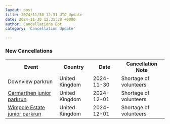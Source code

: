 ```yaml
---
layout: post
title: 2024/11/30 12:31 UTC Update
date: 2024-11-30 12:31:38 +0000
author: Cancellations Bot
category: 'Cancellation Update'

---
```


<h3>New Cancellations</h3>
<div class='hscrollable'>
<table style='width: 100%'>
    <tr>
        <th>Event</th>
        <th>Country</th>
        <th>Date</th>
        <th>Cancellation Note</th>
    </tr>
    <tr>
        <td>Downview parkrun</td>
        <td>United Kingdom</td>
        <td>2024-11-30</td>
        <td>Shortage of volunteers</td>
    </tr>
    <tr>
        <td><a href="https://www.parkrun.org.uk/carmarthen-juniors">Carmarthen junior parkrun</a></td>
        <td>United Kingdom</td>
        <td>2024-12-01</td>
        <td>Shortage of volunteers</td>
    </tr>
    <tr>
        <td><a href="https://www.parkrun.org.uk/wimpoleestate-juniors">Wimpole Estate junior parkrun</a></td>
        <td>United Kingdom</td>
        <td>2024-12-01</td>
        <td>Shortage of volunteers</td>
    </tr>
</table>
</div>
